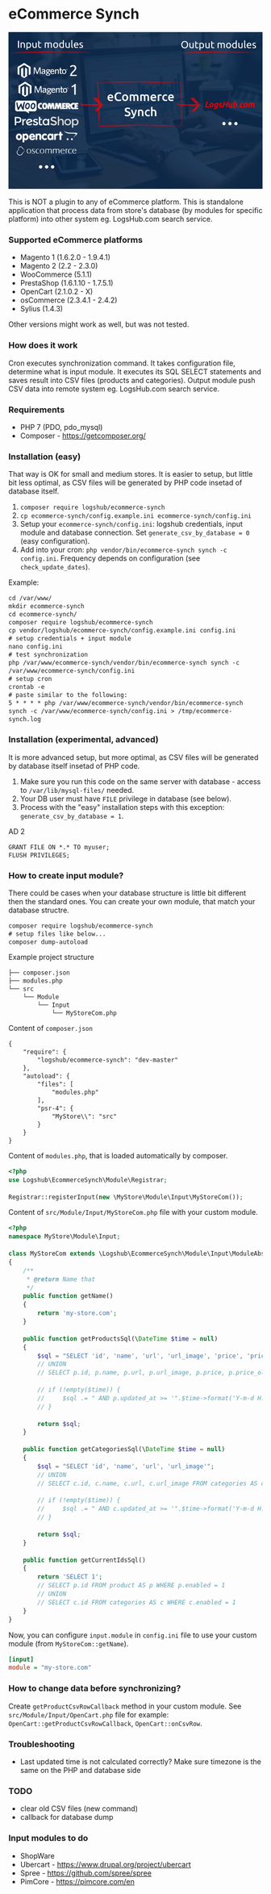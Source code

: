 # eCommerce Synch

![Schema](img/ecommerce_synch.png)

This is NOT a plugin to any of eCommerce platform. This is standalone application
that process data from store's database (by modules for specific platform) into
other system eg. LogsHub.com search service.

### Supported eCommerce platforms

* Magento 1 (1.6.2.0 - 1.9.4.1)
* Magento 2 (2.2 - 2.3.0)
* WooCommerce (5.1.1)
* PrestaShop (1.6.1.10 - 1.7.5.1)
* OpenCart (2.1.0.2 - X)
* osCommerce (2.3.4.1 - 2.4.2)
* Sylius (1.4.3)

Other versions might work as well, but was not tested.

### How does it work

Cron executes synchronization command. It takes configuration file, determine what is input module.
It executes its SQL SELECT statements and saves result into CSV files (products and categories).
Output module push CSV data into remote system eg. LogsHub.com search service.

### Requirements

* PHP 7 (PDO, pdo_mysql)
* Composer - https://getcomposer.org/

### Installation (easy)

That way is OK for small and medium stores.
It is easier to setup, but little bit less optimal,
as CSV files will be generated by PHP code insetad of database itself.

1. `composer require logshub/ecommerce-synch`
2. `cp ecommerce-synch/config.example.ini ecommerce-synch/config.ini`
3. Setup your `ecommerce-synch/config.ini`: logshub credentials, input module and database connection. Set `generate_csv_by_database = 0` (easy configuration).
4. Add into your cron: `php vendor/bin/ecommerce-synch synch -c config.ini`. Frequency depends on configuration (see `check_update_dates`).

Example:

```
cd /var/www/
mkdir ecommerce-synch
cd ecommerce-synch/
composer require logshub/ecommerce-synch
cp vendor/logshub/ecommerce-synch/config.example.ini config.ini
# setup credentials + input module
nano config.ini
# test synchronization
php /var/www/ecommerce-synch/vendor/bin/ecommerce-synch synch -c /var/www/ecommerce-synch/config.ini
# setup cron
crontab -e
# paste similar to the following:
5 * * * * php /var/www/ecommerce-synch/vendor/bin/ecommerce-synch synch -c /var/www/ecommerce-synch/config.ini > /tmp/ecommerce-synch.log
```

### Installation (experimental, advanced)

It is more advanced setup, but more optimal,
as CSV files will be generated by database itself insetad of PHP code.

1. Make sure you run this code on the same server with database - access to `/var/lib/mysql-files/` needed.
2. Your DB user must have `FILE` privilege in database (see below).
3. Process with the "easy" installation steps with this exception: `generate_csv_by_database = 1`.

AD 2

```
GRANT FILE ON *.* TO myuser;
FLUSH PRIVILEGES;
```

### How to create input module?

There could be cases when your database structure is little bit different then the standard ones.
You can create your own module, that match your database structre.

```
composer require logshub/ecommerce-synch
# setup files like below...
composer dump-autoload
```

Example project structure 

```
├── composer.json
├── modules.php
└── src
    └── Module
        └── Input
            └── MyStoreCom.php
```

Content of `composer.json`

```
{
    "require": {
        "logshub/ecommerce-synch": "dev-master"
    },
    "autoload": {
        "files": [
            "modules.php"
        ],
        "psr-4": {
            "MyStore\\": "src"
        }
    }
}
```

Content of `modules.php`, that is loaded automatically by composer.

```php
<?php
use Logshub\EcommerceSynch\Module\Registrar;

Registrar::registerInput(new \MyStore\Module\Input\MyStoreCom());
```

Content of `src/Module/Input/MyStoreCom.php` file with your custom module.

```php
<?php
namespace MyStore\Module\Input;

class MyStoreCom extends \Logshub\EcommerceSynch\Module\Input\ModuleAbstract
{
    /**
     * @return Name that 
     */
    public function getName()
    {
        return 'my-store.com';
    }

    public function getProductsSql(\DateTime $time = null)
    {
        $sql = "SELECT 'id', 'name', 'url', 'url_image', 'price', 'price_old', 'currency', 'description', 'categories', 'sku'";
        // UNION
        // SELECT p.id, p.name, p.url, p.url_image, p.price, p.price_old, p.currency, p.description, p.categories, p.sku FROM product AS p WHERE p.enabled = 1

        // if (!empty($time)) {
        //     $sql .= " AND p.updated_at >= '".$time->format('Y-m-d H:i:s')."' ";
        // }

        return $sql;
    }

    public function getCategoriesSql(\DateTime $time = null)
    {
        $sql = "SELECT 'id', 'name', 'url', 'url_image'";
        // UNION
        // SELECT c.id, c.name, c.url, c.url_image FROM categories AS c WHERE c.enabled = 1

        // if (!empty($time)) {
        //     $sql .= " AND c.updated_at >= '".$time->format('Y-m-d H:i:s')."' ";
        // }

        return $sql;
    }

    public function getCurrentIdsSql()
    {
        return 'SELECT 1';
        // SELECT p.id FROM product AS p WHERE p.enabled = 1
        // UNION
        // SELECT c.id FROM categories AS c WHERE c.enabled = 1
    }
}
```

Now, you can configure `input.module` in `config.ini` file to use your custom module (from `MyStoreCom::getName`).

```ini
[input]
module = "my-store.com"
```

### How to change data before synchronizing?

Create `getProductCsvRowCallback` method in your custom module. See `src/Module/Input/OpenCart.php` file for example:
`OpenCart::getProductCsvRowCallback`, `OpenCart::onCsvRow`.

### Troubleshooting

* Last updated time is not calculated correctly? Make sure timezone is the same on the PHP and database side

### TODO

* clear old CSV files (new command)
* callback for database dump

### Input modules to do

* ShopWare
* Ubercart - https://www.drupal.org/project/ubercart 
* Spree - https://github.com/spree/spree
* PimCore - https://pimcore.com/en
